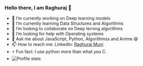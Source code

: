 ### Hello there, I am Raghuraj 👋

- 🔭 I’m currently working on Deep learning models
- 🌱 I’m currently learning Data Structures and Algorithms
- 👯 I’m looking to collaborate on Deep lerning algorithms
- 🤔 I’m looking for help with Operating systems
- 💬 Ask me about JavaScript, Python, Algorithmss and Anime 😄
- 📫 How to reach me: LinkedIn: [Raghuraj Muni](https://www.linkedin.com/in/raghu-raj-muni)
- ⚡ Fun fact: I use python more than what you C.
- ![Profile stats](https://github-readme-stats.vercel.app/api?username=raghu-raj23&&show_icons=true&title_color=ed443b&icon_color=f0ab22&text_color=3bbbed&bg_color=04171f)
